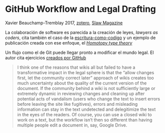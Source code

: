 # GitHub Workflow and Legal Drafting

Xavier Beauchamp-Tremblay 2017, [zotero](zotero://select/items/@beauchamp-tremblay2017), [Slaw Magazine](https://www.slaw.ca/2017/04/21/github-workflow-and-legal-drafting/)

La colaboración de software es parecida a la creación de leyes, *lawyers as coders*, cita también el caso de la [escritura-como-codigo](escritura-como-codigo.md) y un ejemplo de publicación creada con ese enfoque, el [*Homotopy type theory*](https://math.andrej.com/2013/06/20/the-hott-book/)

Un flujo como el de Git puede llegar pronto a modificar el mundo legal. El autor cita ejercicios [creados por GitHub](https://github.com/github/balanced-employee-ip-agreement/blob/main/Balanced_Employee_IP_Agreement.md)

 > 
 > I think one of the reasons that wikis all but failed to have a transformative impact in the legal sphere is that the “allow changes first, let the community correct later” approach of wikis creates too much uncertainty about the quality of the current version of the document. If the community behind a wiki is not sufficiently large or extremely dynamic in reviewing changes and cleaning up after potential acts of vandalism (users who change the text to insert errors before leaving the site like fugitives), errors and misleading information can stay in the text undetected and delegitimize the text in the eyes of the readers. Of course, you can use a closed wiki to work on a text, but the workflow isn’t then so different than having multiple people edit a document in, say, Google Drive.
